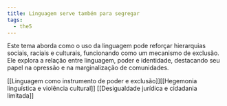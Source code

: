 ```yaml
---
title: Linguagem serve também para segregar
tags:
  - the5
---
```


Este tema aborda como o uso da linguagem pode reforçar hierarquias sociais, raciais e culturais, funcionando como um mecanismo de exclusão. Ele explora a relação entre linguagem, poder e identidade, destacando seu papel na opressão e na marginalização de comunidades.

[[Linguagem como instrumento de poder e exclusão]][[Hegemonia linguística e violência cultural]]
[[Desigualdade jurídica e cidadania limitada]]



